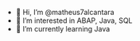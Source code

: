 - 👋 Hi, I’m @matheus7alcantara
- 👀 I’m interested in ABAP, Java, SQL 
- 🌱 I’m currently learning Java

